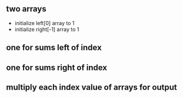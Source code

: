 ## two arrays

- initialize left[0] array to 1
- initialize right[-1] array to 1

## one for sums left of index

## one for sums right of index

## multiply each index value of arrays for output
